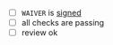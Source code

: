 - [ ] `WAIVER` is [signed](https://krei.projects.metio.wtf/contributors/first-timer/)
- [ ] all checks are passing
- [ ] review ok
